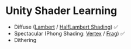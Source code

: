 # Unity Shader Learning

* Diffuse ([Lambert](./Assets/Shaders/DiffuseShader.shader) / [HalfLambert Shading](Assets/Shaders/HalfLambert.shader))  ✅
* Spectacular (Phong Shading: [Vertex](./Assets/Shaders/SpecularShader.shader) / [Frag](Assets/Shaders/SpecularFragShader.shader)) ✅
* Dithering
